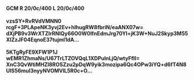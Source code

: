 #### GCM R 20/0c/400 L 20/0c/400
**vzsSY+RvRVdVMNN0**<br/>**rcgF+3PLApeNK3yvj2Ev+hlhugRW8fbriN/eaANX07w=**<br/>**dXjPB9v3WrXTZIrRNlQy66O0W0IfnEdmJrg70YI+jK3W+NuJ2Skyp3M55XIZzJF04EqnoE37tujml1dA...**<br/><br/>
**5KTgRyFE9XFW1P1J**<br/>**wEMR1ZhmaNs/U67TrLTZOVQqL1XDPulnLjQ/wtyFfII=**<br/>**XnC3QvWtiMHZl8ROSZzu2pDqW9yik3mozipa6Qc4OPw3iYQ+d6fT4N8UlS56muI3nyyNVOMVIL5R0c+O...**